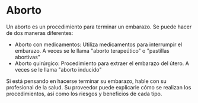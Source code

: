 Aborto
======


Un aborto es un procedimiento para terminar un embarazo. Se puede hacer de dos maneras diferentes:


* Aborto con medicamentos: Utiliza medicamentos para interrumpir el embarazo. A veces se le llama "aborto terapeútico" o "pastillas abortivas"
* Aborto quirúrgico: Procedimiento para extraer el embarazo del útero. A veces se le llama "aborto inducido"


Si está pensando en hacerse terminar su embarazo, hable con su profesional de la salud. Su proveedor puede explicarle cómo se realizan los procedimientos, así como los riesgos y beneficios de cada tipo.

